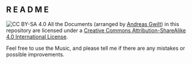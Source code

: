 ## R E A D M E

![CC BY-SA 4.0](https://licensebuttons.net/l/by-sa/4.0/88x31.png) All the Documents (arranged by [Andreas Gwilt](https://github.com/agwilt/cellocombo-arrangements)) in this repository are licensed under a [Creative Commons Attribution-ShareAlike 4.0 International License](http://creativecommons.org/licenses/by-sa/4.0/).

Feel free to use the Music, and please tell me if there are any mistakes or
possible improvements.
